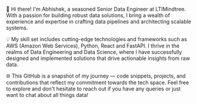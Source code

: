 👋 Hi there! I'm Abhishek, a seasoned Senior Data Engineer at LTIMindtree. With a passion for building robust data solutions, I bring a wealth of experience and expertise in crafting data pipelines and architecting scalable systems.

💡 My skill set includes cutting-edge technologies and frameworks such as AWS (Amazon Web Services), Python, React and FastAPI. I thrive in the realms of Data Engineering and Data Science, where I have successfully designed and implemented solutions that drive actionable insights from raw data.

🌐 This GitHub is a snapshot of my journey — code snippets, projects, and contributions that reflect my commitment towards the tech space. Feel free to explore and don't hesitate to reach out if you have any queries or just want to chat about all things data!

<!--- 💞️ I’m looking to collaborate on ...
- 📫 How to reach me ...
----!>

<!---
abhishekshah25/abhishekshah25 is a ✨ special ✨ repository because its `README.md` (this file) appears on your GitHub profile.
You can click the Preview link to take a look at your changes.
--->
